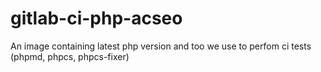 # gitlab-ci-php-acseo
An image containing latest php version and too we use to perfom ci tests (phpmd, phpcs, phpcs-fixer)

